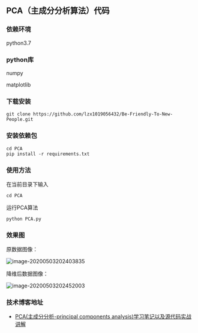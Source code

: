 ## PCA（主成分分析算法）代码


### 依赖环境

python3.7

### python库

numpy 

matplotlib

### 下载安装

```
git clone https://github.com/lzx1019056432/Be-Friendly-To-New-People.git
```

### 安装依赖包

```
cd PCA
pip install -r requirements.txt
```

### 使用方法

在当前目录下输入

```
cd PCA
```

运行PCA算法

```
python PCA.py
```

### 效果图
原数据图像：

![image-20200503202403835](C:\Users\86151\AppData\Roaming\Typora\typora-user-images\image-20200503202403835.png)

降维后数据图像：

![image-20200503202452003](C:\Users\86151\AppData\Roaming\Typora\typora-user-images\image-20200503202452003.png)




### 技术博客地址

* [PCA(主成分分析-principal components analysis)学习笔记以及源代码实战讲解](https://blog.csdn.net/lzx159951/article/details/105912705)

